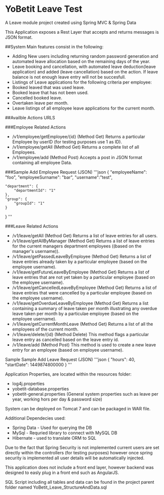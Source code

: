 # YoBetit Leave Test
A Leave module project created using Spring MVC &amp; Spring Data

This Application exposes a Rest Layer that accepts and returns messages is JSON format.

##System Main features consist in the following:

- Adding New users including returning random password generation and automated leave allocation based on the remaining days of the year.
- Leave booking and cancellation, with automated leave deduction(leave application) and added (leave cancellation) based on the action. If leave balance is not enough leave entry will not be succesfull.
- Listings of Leave applications for the following criteria per employee:
- Booked leaved that was used leave.
- Booked leave that has not been used.
- Cancelled booked leave.
- Overtaken leave per month.
- Leave listings of all employee leave applications for the current month.


##Availble Actions URLS

###Employee Related Actions

* /v1/employee/getEmployee/{id}  (Method Get) Returns a particular Employee by userID (for testing purposes use 1 as ID).
* /v1/employee/getAll            (Method Get) Returns a complete list of all Employees.
* /v1/employee/add               (Method Post) Accepts a post in JSON format containing all employee Data.

###Sample Add Employee Request (JSON)
'''json
{
    "employeeName": "foo",
    "employeeSurname": "bar",
    "username":"test",
    
    "department": {
        "departmentId": "1"
    },
    "group": {
        "groupId": "1"
    }
}
'''

###Leave Related Actions

* /v1/leave/getAll            (Method Get) Returns a list of leave entries for all users.
* /v1/leave/getAllByManager   (Method Get) Returns a list of leave entries for the current managers department employees ((based on the manager's username)).
* /v1/leave/getPassedLeaveByEmployee (Method Get) Returns a list of leave entries already taken by a particular employee (based on the employee username).
* /v1/leave/getFutureLeaveByEmployee (Method Get) Returns a list of leave entries that are not yet taken by a particular employee (based on the employee username).
* /v1/leave/getCancelledLeaveByEmployee (Method Get) Returns a list of leave entries that were cancelled by a particular employee (based on the employee username).
* /v1/leave/getOverdueLeaveByEmployee (Method Get) Returns a list containing a summary of leave taken per month illustrating any overdue leave taken per month by a particulae employee (based on the employee username).
* /v1/leave/getCurrentMonthLeave (Method Get) Returns a list of all the employees of the current month.
* /v1/leave/delete/{id} (Method Delete) This method flags a particular leave entry as cancelled based on the leave entry id.
* /v1/leave/add (Method Post) This method is used to create a new leave entry for an employee (based on employee username).

Sample
Sample Add Leave Request (JSON)
'''json
{
    "hours": 40,
    "startDate": 1449874800000
   }
'''

Application Properties, are located within the resources folder:
* log4j.properties
* yobetit-database.properties 
* yobetit-general.properties (General system properties such as leave per year, working hors per day & password size)

System can be deployed on Tomcat 7 and can be packaged in WAR file.

Additional Dependecies used:
* Spring Data - Used for querying the DB
* MySql - Requried library to connect with MySQL DB
* Hibernate - used to translate ORM to SQL 

Due to the fact that Spring Security is not implemented current users are set directly within the controllers (for testing purposes) however once spring security is implemented all user details will be automatically injected.

This application does not include a front end layer, however backend was designed to easly plug in a front end such as AngularJS.

SQL Script including all tables and data can be found in the project parent folder named YoBetit_Leave_StructureAndData.sql


